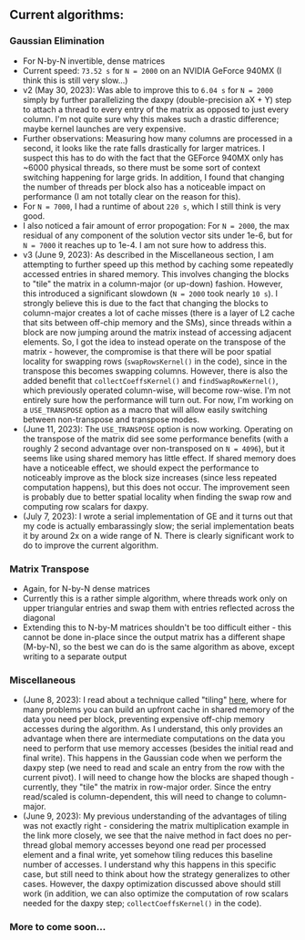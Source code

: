 ## Current algorithms:
### Gaussian Elimination
* For N-by-N invertible, dense matrices
* Current speed: `73.52 s` for `N = 2000` on an NVIDIA GeForce 940MX (I think this is still very slow...)
* v2 (May 30, 2023): Was able to improve this to `6.04 s` for `N = 2000` simply by further parallelizing the daxpy (double-precision aX + Y) step to attach a thread to every entry of the matrix as opposed to just every column. I'm not quite sure why this makes such a drastic difference; maybe kernel launches are very expensive.
* Further observations: Measuring how many columns are processed in a second, it looks like the rate falls drastically for larger matrices. I suspect this has to do with the fact that the GEForce 940MX only has ~6000 physical threads, so there must be some sort of context switching happening for large grids. In addition, I found that changing the number of threads per block also has a noticeable impact on performance (I am not totally clear on the reason for this). 
* For `N = 7000`, I had a runtime of about `220 s`, which I still think is very good.
* I also noticed a fair amount of error propogation: For `N = 2000`, the max residual of any component of the solution vector sits under 1e-6, but for `N = 7000` it reaches up to 1e-4. I am not sure how to address this.
* v3 (June 9, 2023): As described in the Miscellaneous section, I am attempting to further speed up this method by caching some repeatedly accessed entries in shared memory. This involves changing the blocks to "tile" the matrix in a column-major (or up-down) fashion. However, this introduced a significant slowdown (`N = 2000` took nearly `10 s`). I strongly believe this is due to the fact that changing the blocks to column-major creates a lot of cache misses (there is a layer of L2 cache that sits between off-chip memory and the SMs), since threads within a block are now jumping around the matrix instead of accessing adjacent elements. So, I got the idea to instead operate on the transpose of the matrix - however, the compromise is that there will be poor spatial locality for swapping rows (`swapRowsKernel()` in the code), since in the transpose this becomes swapping columns. However, there is also the added benefit that `collectCoeffsKernel()` and `findSwapRowKernel()`, which previously operated column-wise, will become row-wise. I'm not entirely sure how the performance will turn out. For now, I'm working on a `USE_TRANSPOSE` option as a macro that will allow easily switching between non-transpose and transpose modes.
* (June 11, 2023): The `USE_TRANSPOSE` option is now working. Operating on the transpose of the matrix did see some performance benefits (with a roughly 2 second advantage over non-transposed on `N = 4096`), but it seems like using shared memory has little effect. If shared memory does have a noticeable effect, we should expect the performance to noticeably improve as the block size increases (since less repeated computation happens), but this does not occur. The improvement seen is probably due to better spatial locality when finding the swap row and computing row scalars for daxpy.
* (July 7, 2023): I wrote a serial implementation of GE and it turns out that my code is actually embarassingly slow; the serial implementation beats it by around 2x on a wide range of N. There is clearly significant work to do to improve the current algorithm.
### Matrix Transpose
* Again, for N-by-N dense matrices
* Currently this is a rather simple algorithm, where threads work only on upper triangular entries and swap them with entries reflected across the diagonal
* Extending this to N-by-M matrices shouldn't be too difficult either - this cannot be done in-place since the output matrix has a different shape (M-by-N), so the best we can do is the same algorithm as above, except writing to a separate output
### Miscellaneous
* (June 8, 2023): I read about a technique called "tiling" [here](https://penny-xu.github.io/blog/tiled-matrix-multiplication), where for many problems you can build an upfront cache in shared memory of the data you need per block, preventing expensive off-chip memory accesses during the algorithm. As I understand, this only provides an advantage when there are intermediate computations on the data you need to perform that use memory accesses (besides the initial read and final write). This happens in the Gaussian code when we perform the daxpy step (we need to read and scale an entry from the row with the current pivot). I will need to change how the blocks are shaped though - currently, they "tile" the matrix in row-major order. Since the entry read/scaled is column-dependent, this will need to change to column-major. 
* (June 9, 2023): My previous understanding of the advantages of tiling was not exactly right - considering the matrix multiplication example in the link more closely, we see that the naive method in fact does no per-thread global memory accesses beyond one read per processed element and a final write, yet somehow tiling reduces this baseline number of accesses. I understand why this happens in this specific case, but still need to think about how the strategy generalizes to other cases. However, the daxpy optimization discussed above should still work (in addition, we can also optimize the computation of row scalars needed for the daxpy step; `collectCoeffsKernel()` in the code).
### More to come soon...
